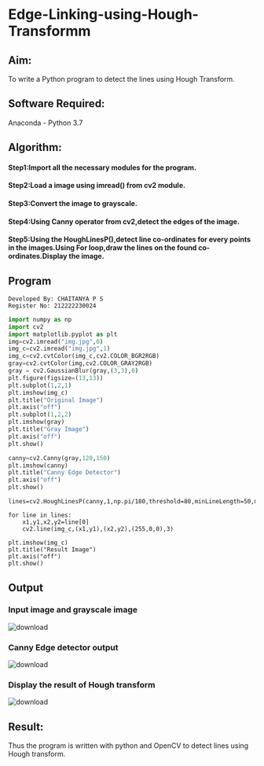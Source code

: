 # Edge-Linking-using-Hough-Transformm
## Aim:
To write a Python program to detect the lines using Hough Transform.

## Software Required:
Anaconda - Python 3.7

## Algorithm:
#### Step1:Import all the necessary modules for the program.
#### Step2:Load a image using imread() from cv2 module.
#### Step3:Convert the image to grayscale.
#### Step4:Using Canny operator from cv2,detect the edges of the image.
#### Step5:Using the HoughLinesP(),detect line co-ordinates for every points in the images.Using For loop,draw the lines on the found co-ordinates.Display the image.

## Program
```
Developed By: CHAITANYA P S
Register No: 212222230024
```
```python
import numpy as np
import cv2
import matplotlib.pyplot as plt
img=cv2.imread("img.jpg",0)
img_c=cv2.imread("img.jpg",1)
img_c=cv2.cvtColor(img_c,cv2.COLOR_BGR2RGB)
gray=cv2.cvtColor(img,cv2.COLOR_GRAY2RGB)
gray = cv2.GaussianBlur(gray,(3,3),0)
plt.figure(figsize=(13,13))
plt.subplot(1,2,1)
plt.imshow(img_c)
plt.title("Original Image")
plt.axis("off")
plt.subplot(1,2,2)
plt.imshow(gray)
plt.title("Gray Image")
plt.axis("off")
plt.show()
```
```python
canny=cv2.Canny(gray,120,150)
plt.imshow(canny)
plt.title("Canny Edge Detector")
plt.axis("off")
plt.show()
```
```
lines=cv2.HoughLinesP(canny,1,np.pi/180,threshold=80,minLineLength=50,maxLineGap=250)
```
```
for line in lines:
    x1,y1,x2,y2=line[0]
    cv2.line(img_c,(x1,y1),(x2,y2),(255,0,0),3)
```
```
plt.imshow(img_c)
plt.title("Result Image")
plt.axis("off")
plt.show()
```

## Output

### Input image and grayscale image

![download](https://github.com/chaitanya18c/Edge-Linking-using-Hough-Transformm/assets/119392724/a1a6b402-3770-4639-9627-48e51e1fda18)


### Canny Edge detector output

![download](https://github.com/chaitanya18c/Edge-Linking-using-Hough-Transformm/assets/119392724/4cf2a395-ba6d-4e76-818b-8b5b92709820)


### Display the result of Hough transform

![download](https://github.com/chaitanya18c/Edge-Linking-using-Hough-Transformm/assets/119392724/ce23f833-0ff6-4abd-bcde-92ff903472b3)


## Result:
Thus the program is written with python and OpenCV to detect lines using Hough transform.
